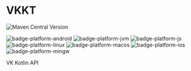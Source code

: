 # VKKT

![Maven Central Version][badge-latest-release]

![badge-platform-android]
![badge-platform-jvm]
![badge-platform-js]
![badge-platform-linux]
![badge-platform-macos]
![badge-platform-ios]
![badge-platform-mingw]

VK Kotlin API 

<!-- TAG_VERSION -->
[badge-latest-release]: https://img.shields.io/maven-central/v/ru.krindra.vkkt/vkkt-methods

<!-- TAG_PLATFORMS -->
[badge-platform-android]: http://img.shields.io/badge/-android-6EDB8D.svg?style=flat
[badge-platform-jvm]: http://img.shields.io/badge/-jvm-DB413D.svg?style=flat
[badge-platform-js]: http://img.shields.io/badge/-js-F8DB5D.svg?style=flat
[badge-platform-linux]: http://img.shields.io/badge/-linuxX64-2D3F6C.svg?style=flat
[badge-platform-macos]: http://img.shields.io/badge/-macosARM64-111111.svg?style=flat
[badge-platform-ios]: http://img.shields.io/badge/-iosARM64-CDCDCD.svg?style=flat
[badge-platform-mingw]: http://img.shields.io/badge/-mingwX64-4D76CD.svg?style=flat
